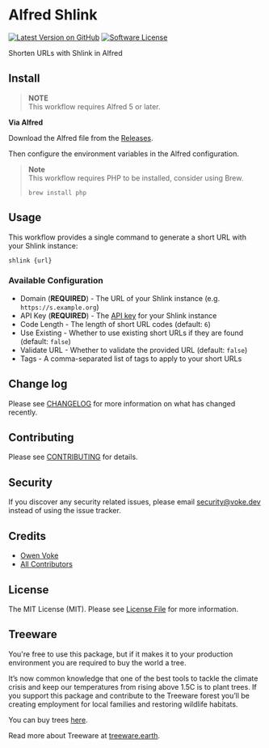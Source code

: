 # Alfred Shlink

[![Latest Version on GitHub][ico-version]][link-releases]
[![Software License][ico-license]](LICENSE.md)

Shorten URLs with Shlink in Alfred

## Install

> **NOTE**  
> This workflow requires Alfred 5 or later.

**Via Alfred**

Download the Alfred file from the [Releases](https://github.com/owenvoke/alfred-shlink/releases).

Then configure the environment variables in the Alfred configuration.

> **Note**  
> This workflow requires PHP to be installed, consider using Brew.  
> ```shell
> brew install php
> ```

## Usage

This workflow provides a single command to generate a short URL with your Shlink instance:

```shell
shlink {url}
```

### Available Configuration

- Domain (**REQUIRED**) - The URL of your Shlink instance (e.g. `https://s.example.org`)
- API Key (**REQUIRED**) - The [API key](https://shlink.io/documentation/api-docs/authentication) for your Shlink instance
- Code Length - The length of short URL codes (default: `6`)
- Use Existing - Whether to use existing short URLs if they are found (default: `false`)
- Validate URL - Whether to validate the provided URL (default: `false`)
- Tags - A comma-separated list of tags to apply to your short URLs

## Change log

Please see [CHANGELOG](CHANGELOG.md) for more information on what has changed recently.

## Contributing

Please see [CONTRIBUTING](.github/CONTRIBUTING.md) for details.

## Security

If you discover any security related issues, please email security@voke.dev instead of using the issue tracker.

## Credits

- [Owen Voke][link-author]
- [All Contributors][link-contributors]

## License

The MIT License (MIT). Please see [License File](LICENSE.md) for more information.

## Treeware

You're free to use this package, but if it makes it to your production environment you are required to buy the world a tree.

It’s now common knowledge that one of the best tools to tackle the climate crisis and keep our temperatures from rising above 1.5C is to plant trees. If you support this package and contribute to the Treeware forest you’ll be creating employment for local families and restoring wildlife habitats.

You can buy trees [here][link-treeware-gifting].

Read more about Treeware at [treeware.earth][link-treeware].

[ico-version]: https://img.shields.io/github/v/tag/owenvoke/alfred-shlink.svg?sort=semver&style=flat-square
[ico-license]: https://img.shields.io/badge/license-MIT-brightgreen.svg?style=flat-square

[link-releases]: https://github.com/owenvoke/alfred-shlink/releases
[link-treeware]: https://treeware.earth
[link-treeware-gifting]: https://ecologi.com/owenvoke?gift-trees
[link-author]: https://github.com/owenvoke
[link-contributors]: ../../contributors
